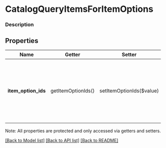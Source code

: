 # CatalogQueryItemsForItemOptions

### Description



## Properties
Name | Getter | Setter | Type | Description | Notes
------------ | ------------- | ------------- | ------------- | ------------- | -------------
**item_option_ids** | getItemOptionIds() | setItemOptionIds($value) | **string[]** | A set of &#x60;CatalogItemOption&#x60; IDs to be used to find associated &#x60;CatalogItem&#x60;s. All Items that contain all of the given Item Options (in any order) will be returned. | [optional] 

Note: All properties are protected and only accessed via getters and setters.

[[Back to Model list]](../../README.md#documentation-for-models) [[Back to API list]](../../README.md#documentation-for-api-endpoints) [[Back to README]](../../README.md)

